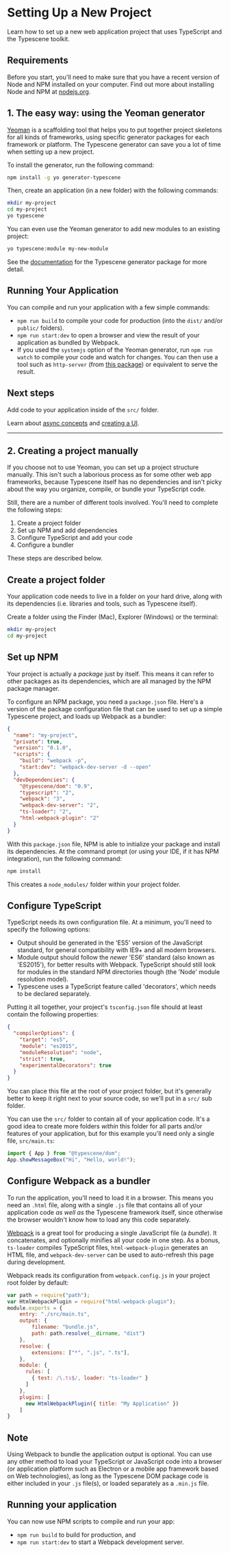 # Setting Up a New Project
<!-- id: start/setup -->
<!-- topic: Project Setup -->
<!-- summary: Setting up a new Typescene project -->
<!-- sort: 01 -->

Learn how to set up a new web application project that uses TypeScript and the Typescene toolkit.

## Requirements
<!-- type: note -->
Before you start, you'll need to make sure that you have a recent version of Node and NPM installed on your computer. Find out more about installing Node and NPM at [nodejs.org](https://nodejs.org/).

## 1. The easy way: using the Yeoman generator

[Yeoman](http://yeoman.io/) is a scaffolding tool that helps you to put together project skeletons for all kinds of frameworks, using specific generator packages for each framework or platform. The Typescene generator can save you a lot of time when setting up a new project.

To install the generator, run the following command:

```bash
npm install -g yo generator-typescene
```

Then, create an application (in a new folder) with the following commands:

```bash
mkdir my-project
cd my-project
yo typescene
```

You can even use the Yeoman generator to add new modules to an existing project:

```bash
yo typescene:module my-new-module
```

See the [documentation](https://www.npmjs.com/package/generator-typescene) for the Typescene generator package for more detail.

## Running Your Application

You can compile and run your application with a few simple commands:

* `npm run build` to compile your code for production (into the `dist/` and/or `public/` folders).
* `npm run start:dev` to open a browser and view the result of your application as bundled by Webpack.
* If you used the `systemjs` option of the Yeoman generator, run `npm run watch` to compile your code and watch for changes. You can then use a tool such as `http-server` (from [this package](https://www.npmjs.com/package/http-server)) or equivalent to serve the result.

## Next steps

Add code to your application inside of the `src/` folder.

Learn about [async concepts](#/start/async) and [creating a UI](#/start/ui).

---

## 2. Creating a project manually

If you choose not to use Yeoman, you can set up a project structure manually. This isn't such a laborious process as for some other web app frameworks, because Typescene itself has no dependencies and isn't picky about the way you organize, compile, or bundle your TypeScript code.

Still, there are a number of different tools involved. You'll need to complete the following steps:

1. Create a project folder
2. Set up NPM and add dependencies
3. Configure TypeScript and add your code
4. Configure a bundler

These steps are described below.

## Create a project folder

Your application code needs to live in a folder on your hard drive, along with its dependencies (i.e. libraries and tools, such as Typescene itself).

Create a folder using the Finder (Mac), Explorer (Windows) or the terminal:

```bash
mkdir my-project
cd my-project
```


## Set up NPM

Your project is actually a _package_ just by itself. This means it can refer to other packages as its dependencies, which are all managed by the NPM package manager.

To configure an NPM package, you need a `package.json` file. Here's a version of the package configuration file that can be used to set up a simple Typescene project, and loads up Webpack as a bundler:

```json
{
  "name": "my-project",
  "private": true,
  "version": "0.1.0",
  "scripts": {
    "build": "webpack -p",
    "start:dev": "webpack-dev-server -d --open"
  },
  "devDependencies": {
    "@typescene/dom": "0.9",
    "typescript": "2",
    "webpack": "3",
    "webpack-dev-server": "2",
    "ts-loader": "2",
    "html-webpack-plugin": "2"
  }
}
```

With this `package.json` file, NPM is able to initialize your package and install its dependencies. At the command prompt (or using your IDE, if it has NPM integration), run the following command:

```bash
npm install
```

This creates a `node_modules/` folder within your project folder.


## Configure TypeScript

TypeScript needs its own configuration file. At a minimum, you'll need to specify the following options:

* Output should be generated in the 'ES5' version of the JavaScript standard, for general compatibility with IE9+ and all modern browsers.
* Module output should follow the _newer_ 'ES6' standard (also known as 'ES2015'), for better results with Webpack. TypeScript should still look for modules in the standard NPM directories though (the 'Node' module resolution model).
* Typescene uses a TypeScript feature called 'decorators', which needs to be declared separately.

Putting it all together, your project's `tsconfig.json` file should at least contain the following properties:

```json
{
  "compilerOptions": {
    "target": "es5",
    "module": "es2015",
    "moduleResolution": "node",
    "strict": true,
    "experimentalDecorators": true
  }
}
```

You can place this file at the root of your project folder, but it's generally better to keep it right next to your source code, so we'll put in a `src/` sub folder.

You can use the `src/` folder to contain all of your application code. It's a good idea to create more folders _within_ this folder for all parts and/or features of your application, but for this example you'll need only a single file, `src/main.ts`:

```typescript
import { App } from "@typescene/dom";
App.showMessageBox("Hi", "Hello, world!");
```


## Configure Webpack as a bundler

To run the application, you'll need to load it in a browser. This means you need an `.html` file, along with a single `.js` file that contains all of your application code _as well as_ the Typescene framework itself, since otherwise the browser wouldn't know how to load any this code separately.

[Webpack](https://github.com/webpack/webpack) is a great tool for producing a single JavaScript file (a _bundle_). It concatenates, and optionally minifies all your code in one step. As a bonus, `ts-loader` compiles TypeScript files, `html-webpack-plugin` generates an HTML file, and `webpack-dev-server` can be used to auto-refresh this page during development.

Webpack reads its configuration from `webpack.config.js` in your project root folder by default:

```javascript
var path = require("path");
var HtmlWebpackPlugin = require("html-webpack-plugin");
module.exports = {
    entry: "./src/main.ts",
    output: {
        filename: "bundle.js",
        path: path.resolve(__dirname, "dist")
    },
    resolve: {
        extensions: ["*", ".js", ".ts"],
    },
    module: {
      rules: [
        { test: /\.ts$/, loader: "ts-loader" }
      ]
    },
    plugins: [
      new HtmlWebpackPlugin({ title: "My Application" })
    ]
}
```


## Note
<!-- type: note -->

Using Webpack to bundle the application output is optional. You can use any other method to load your TypeScript or JavaScript code into a browser (or application platform such as Electron or a mobile app framework based on Web technologies), as long as the Typescene DOM package code is either included in your `.js` file(s), or loaded separately as a `.min.js` file.

## Running your application

You can now use NPM scripts to compile and run your app:

* `npm run build` to build for production, and
* `npm run start:dev` to start a Webpack development server.
